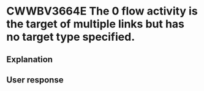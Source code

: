 # CWWBV3664E The 0 flow activity is the target of multiple links but has no target type specified.

## Explanation

## User response